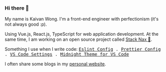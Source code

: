 ### Hi there 👋

<p>
My name is Kaivan Wong. I'm a front-end engineer with perfectionism (it's not always good :p). 
</p>

<p>
Using Vue.js, React.js, TypeScript for web application development. At the same time, I am working on an open source project called  <a href="https://github.com/stacknax">Stack Nax 💚</a>.
</p>

<p>
Something I use when I write code: <samp>
    <a href="https://github.com/kaivanwong/eslint-config">Eslint Config</a> .
    <a href="https://github.com/kaivanwong/prettier-config">Prettier Config</a> .
    <a href="https://github.com/kaivanwong/vscode-settings">VS Code Settings</a> .
    <a href="https://github.com/kaivanwong/vscode-midnight-theme">Midnight Theme for VS Code</a>
  </samp>
</p>

<p>
I often share some blogs in my <a href="https://kaivanwong.me/posts">personal website</a>.
</p>
